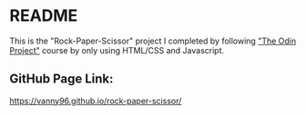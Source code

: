 # README

This is the "Rock-Paper-Scissor" project I completed by following ["The Odin Project"](https://www.theodinproject.com/courses/web-development-101/lessons/rock-paper-scissors) course by only using HTML/CSS and Javascript.

## GitHub Page Link:
https://vanny96.github.io/rock-paper-scissor/

